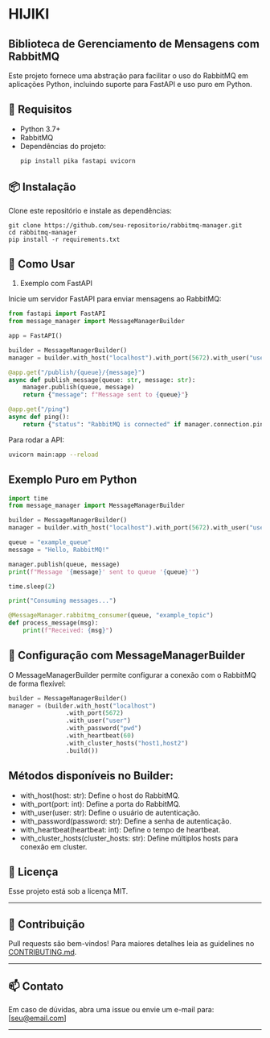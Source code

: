 # HIJIKI
## Biblioteca de Gerenciamento de Mensagens com RabbitMQ

Este projeto fornece uma abstração para facilitar o uso do RabbitMQ em aplicações Python, incluindo suporte para FastAPI e uso puro em Python.

## 📌 Requisitos

- Python 3.7+
- RabbitMQ
- Dependências do projeto:
  ```sh
  pip install pika fastapi uvicorn
  
##  📦 Instalação
Clone este repositório e instale as dependências:

``` shell
git clone https://github.com/seu-repositorio/rabbitmq-manager.git
cd rabbitmq-manager
pip install -r requirements.txt
```

## 🚀 Como Usar
1. Exemplo com FastAPI

Inicie um servidor FastAPI para enviar mensagens ao RabbitMQ:

``` python
from fastapi import FastAPI
from message_manager import MessageManagerBuilder

app = FastAPI()

builder = MessageManagerBuilder()
manager = builder.with_host("localhost").with_port(5672).with_user("user").with_password("pwd").build()

@app.get("/publish/{queue}/{message}")
async def publish_message(queue: str, message: str):
    manager.publish(queue, message)
    return {"message": f"Message sent to {queue}"}

@app.get("/ping")
async def ping():
    return {"status": "RabbitMQ is connected" if manager.connection.ping() else "RabbitMQ is not connected"}

```

Para rodar a API:

```bash
uvicorn main:app --reload
```
## Exemplo Puro em Python

``` python
import time
from message_manager import MessageManagerBuilder

builder = MessageManagerBuilder()
manager = builder.with_host("localhost").with_port(5672).with_user("user").with_password("pwd").build()

queue = "example_queue"
message = "Hello, RabbitMQ!"

manager.publish(queue, message)
print(f"Message '{message}' sent to queue '{queue}'")

time.sleep(2)

print("Consuming messages...")

@MessageManager.rabbitmq_consumer(queue, "example_topic")
def process_message(msg):
    print(f"Received: {msg}")
```

##  🔧 Configuração com MessageManagerBuilder

O MessageManagerBuilder permite configurar a conexão com o RabbitMQ de forma flexível:

``` python
builder = MessageManagerBuilder()
manager = (builder.with_host("localhost")
                .with_port(5672)
                .with_user("user")
                .with_password("pwd")
                .with_heartbeat(60)
                .with_cluster_hosts("host1,host2")
                .build())

```
##  Métodos disponíveis no Builder:

- with_host(host: str): Define o host do RabbitMQ.  
- with_port(port: int): Define a porta do RabbitMQ.  
- with_user(user: str): Define o usuário de autenticação.  
- with_password(password: str): Define a senha de autenticação.  
- with_heartbeat(heartbeat: int): Define o tempo de heartbeat.  
- with_cluster_hosts(cluster_hosts: str): Define múltiplos hosts para conexão em cluster.  

## 📝 Licença

Esse projeto está sob a licença MIT.

---

## 🤝 Contribuição

Pull requests são bem-vindos! Para maiores detalhes leia as guidelines no [CONTRIBUTING.md](./CONTRIBUTING.md).

---

## 📫 Contato

Em caso de dúvidas, abra uma issue ou envie um e-mail para: [seu@email.com]

---